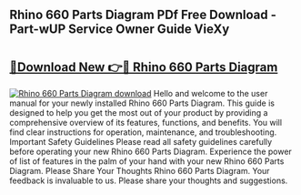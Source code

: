## Rhino 660 Parts Diagram PDf Free Download - Part-wUP Service Owner Guide VieXy

# <h2><a href="http://dfszeu.blite.top/?on=Rhino+660+Parts+Diagram">🔗Download New 👉🔴 Rhino 660 Parts Diagram</a></h2>

[![Rhino 660 Parts Diagram download](https://i.imgur.com/lujVjoI.png)](http://dfszeu.blite.top/?on=Rhino+660+Parts+Diagram)
Hello and welcome to the user manual for your newly installed Rhino 660 Parts Diagram. This guide is designed to help you get the most out of your product by providing a comprehensive overview of its features, functions, and benefits. You will find clear instructions for operation, maintenance, and troubleshooting. Important Safety Guidelines Please read all safety guidelines carefully before operating your new Rhino 660 Parts Diagram. Experience the power of list of features in the palm of your hand with your new Rhino 660 Parts Diagram. Please Share Your Thoughts Rhino 660 Parts Diagram. Your feedback is invaluable to us. Please share your thoughts and suggestions.
